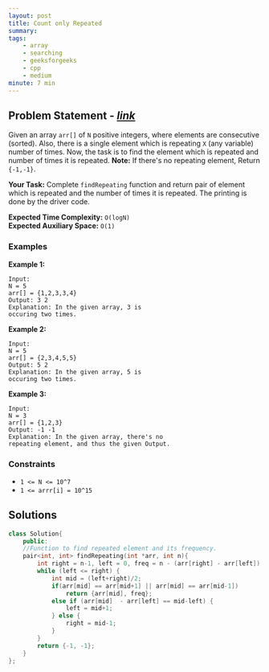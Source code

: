 ```yaml
---
layout: post
title: Count only Repeated
summary:
tags:
    - array
    - searching
    - geeksforgeeks
    - cpp
    - medium
minute: 7 min
---
```


## Problem Statement - [*link*](https://practice.geeksforgeeks.org/problems/count-only-repeated2047/1/)  

Given an array `arr[]` of `N` positive integers, where elements are consecutive (sorted). Also, there is a single element which is repeating `X` (any variable) number of times. Now, the task is to find the element which is repeated and number of times it is repeated.
**Note:** If there's no repeating element, Return `{-1,-1}`.

**Your Task:** 
Complete `findRepeating` function and return pair of element which is repeated and the number of times it is repeated. The printing is done by the driver code.

**Expected Time Complexity:** `O(logN)`  
**Expected Auxiliary Space:** `O(1)`

### Examples

**Example 1:**   
```
Input:
N = 5
arr[] = {1,2,3,3,4}
Output: 3 2
Explanation: In the given array, 3 is 
occuring two times.
```

**Example 2:**   
```
Input:
N = 5
arr[] = {2,3,4,5,5}
Output: 5 2
Explanation: In the given array, 5 is 
occuring two times.
```

**Example 3:**   
```
Input:
N = 3
arr[] = {1,2,3}
Output: -1 -1
Explanation: In the given array, there's no
repeating element, and thus the given Output.
```

### Constraints

+ `1 <= N <= 10^7`
+ `1 <= arrr[i] = 10^15`

## Solutions

```cpp
class Solution{
    public:
    //Function to find repeated element and its frequency.
    pair<int, int> findRepeating(int *arr, int n){
        int right = n-1, left = 0, freq = n - (arr[right] - arr[left]);
        while (left <= right) {
            int mid = (left+right)/2;
            if(arr[mid] == arr[mid+1] || arr[mid] == arr[mid-1])
                return {arr[mid], freq};
            else if (arr[mid]  - arr[left] == mid-left) {
                left = mid+1;
            } else {
                right = mid-1;
            }
        }
        return {-1, -1};
    }
};
```

